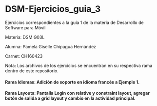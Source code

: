 # DSM-Ejercicios_guia_3
Ejercicios correspondientes a la guía 1 de la materia de Desarrollo de Software para Móvil

Materia: DSM G03L

Alumna: Pamela Giselle Chipagua Hernández

Carnet: CH160423

Nota: Los archivos de los ejercicios se encuentran en su respectiva rama dentro de este repositorio.

#### Rama Idiomas: Adición de soporte en idioma francés a Ejemplo 1.

#### Rama Layouts: Pantalla Login con relative y constraint layout, agregar botón de salida a grid layout y cambio en la actividad principal.
